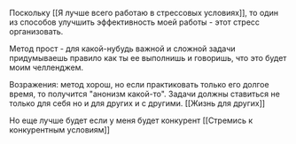 Поскольку [[Я лучше всего работаю в стрессовых условиях]], то один из способов улучшить эффективность моей работы - этот стресс организовать. 

Метод прост - для какой-нубудь важной и сложной задачи придумываешь правило как ты ее выполнишь и говоришь, что это будет моим челленджем.

Возражения: метод хорош, но если практиковать только его долгое время, то получится "анонизм какой-то". Задачи должны ставиться не только для себя но и для других и с другими. [[Жизнь для других]]

Но еще лучше будет если у меня будет конкурент [[Стремись к конкурентным условиям]]